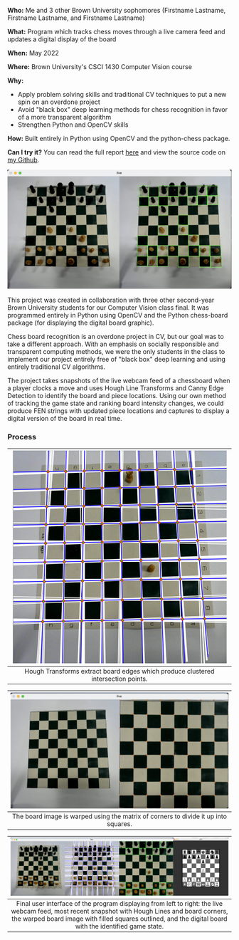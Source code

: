 **Who:** Me and 3 other Brown University sophomores (Firstname Lastname, Firstname Lastname, and Firstname Lastname)

**What:** Program which tracks chess moves through a live camera feed and updates a digital display of the board

**When:** May 2022

**Where:** Brown University's CSCI 1430 Computer Vision course

**Why:**

- Apply problem solving skills and traditional CV techniques to put a new spin on an overdone project
- Avoid "black box" deep learning methods for chess recognition in favor of a more transparent algorithm
- Strengthen Python and OpenCV skills

  

**How:**
Built entirely in Python using OpenCV and the python-chess package.

**Can I try it?**
You can read the full report [here]() and view the source code on [my Github]().

![cv chess project thumbnail](/assets/projects/cvchess/thumbnail.png)

This project was created in collaboration with three other second-year Brown University students for our Computer Vision class final. It was programmed entirely in Python using OpenCV and the Python chess-board package (for displaying the digital board graphic).

Chess board recognition is an overdone project in CV, but our goal was to take a different approach. With an emphasis on socially responsible and transparent computing methods, we were the only students in the class to implement our project entirely free of "black box" deep learning and using entirely traditional CV algorithms.

The project takes snapshots of the live webcam feed of a chessboard when a player clocks a move and uses Hough Line Transforms and Canny Edge Detection to identify the board and piece locations. Using our own method of tracking the game state and ranking board intensity changes, we could produce FEN strings with updated piece locations and captures to display a digital version of the board in real time.

### Process

|![hough transforms](/assets/projects/cvchess/hough.png)|
|:--:|
|Hough Transforms extract board edges which produce clustered intersection points.|

|![warped board](/assets/projects/cvchess/warp.png)|
|:--:|
|The board image is warped using the matrix of corners to divide it up into squares.|

|![full UI](/assets/projects/cvchess/display.png)|
|:--:|
|Final user interface of the program displaying from left to right: the live webcam feed, most recent snapshot with Hough Lines and board corners, the warped board image with filled squares outlined, and the digital board with the identified game state.|